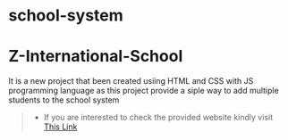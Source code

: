 # school-system
# Z-International-School

It is a new project that been created usiing HTML and CSS with JS programming  language as this project provide a siple way to add multiple students to the school system

>* If you are interested to check the provided website kindly visit [This Link](https://issazeidan.github.io/school-system/)
